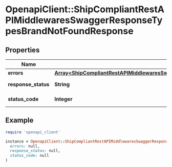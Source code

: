 # OpenapiClient::ShipCompliantRestAPIMiddlewaresSwaggerResponseTypesBrandNotFoundResponse

## Properties

| Name | Type | Description | Notes |
| ---- | ---- | ----------- | ----- |
| **errors** | [**Array&lt;ShipCompliantRestAPIMiddlewaresSwaggerResponseTypesBrandNotFoundResponseError&gt;**](ShipCompliantRestAPIMiddlewaresSwaggerResponseTypesBrandNotFoundResponseError.md) |  | [optional] |
| **response_status** | **String** |  | [optional][default to &#39;Failure&#39;] |
| **status_code** | **Integer** |  | [optional][default to STATUS_CODE::N404] |

## Example

```ruby
require 'openapi_client'

instance = OpenapiClient::ShipCompliantRestAPIMiddlewaresSwaggerResponseTypesBrandNotFoundResponse.new(
  errors: null,
  response_status: null,
  status_code: null
)
```

